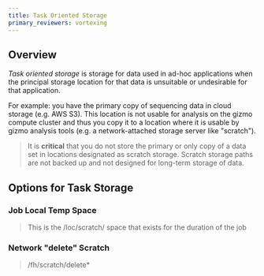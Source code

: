 ```yaml
---
title: Task Oriented Storage
primary_reviewers: vortexing
---
```


## Overview

_Task oriented storage_ is storage for data used in ad-hoc applications when the principal storage location for that data is unsuitable or undesirable for that application.

For example: you have the primary copy of sequencing data in cloud storage (e.g. AWS S3).  This location is not usable for analysis on the gizmo compute cluster and thus you copy it to a location where it is usable by gizmo analysis tools (e.g. a network-attached storage server like "scratch").

> It is **critical** that you do not store the primary or only copy of a data set in locations designated as scratch storage.  Scratch storage paths are not backed up and not designed for long-term storage of data.

## Options for Task Storage

### Job Local Temp Space

> This is the /loc/scratch/<jobid> space that exists for the duration of the job

### Network "delete" Scratch

> /fh/scratch/delete*


